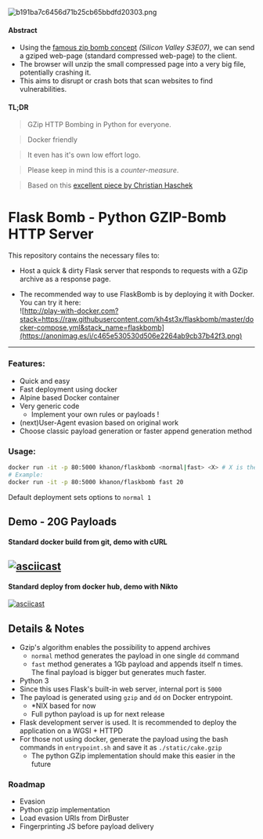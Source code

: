![b191ba7c6456d71b25cb65bbdfd20303.png](https://anonimag.es/i/b191ba7c6456d71b25cb65bbdfd20303.png)

#### Abstract 
* Using the [famous zip bomb concept](https://www.youtube.com/watch?v=jnDk8BcqoR0) *(Silicon Valley S3E07)*, we can send a gziped web-page (standard compressed web-page) to the client.  
* The browser will unzip the small compressed page into a very big file, potentially crashing it.  
* This aims to disrupt or crash bots that scan websites to find vulnerabilities. 

#### TL;DR 

>GZip HTTP Bombing in Python for everyone.  

>Docker friendly
  
>It even has it's own low effort logo.  

>Please keep in mind this is a *counter-measure*.  

>Based on this [excellent piece by Christian Haschek](https://blog.haschek.at/2017/how-to-defend-your-website-with-zip-bombs.html)   

# Flask Bomb - Python GZIP-Bomb HTTP Server 

This repository contains the necessary files to:  
* Host a quick & dirty Flask server that responds to requests with a GZip archive as a response page.  

* The recommended way to use FlaskBomb is by deploying it with Docker. You can try it here:  
![http://play-with-docker.com?stack=https://raw.githubusercontent.com/kh4st3x/flaskbomb/master/docker-compose.yml&stack_name=flaskbomb](https://anonimag.es/i/c465e530530d506e2264ab9cb37b42f3.png)
-------
### Features:
* Quick and easy
* Fast deployment using docker
* Alpine based Docker container
* Very generic code
  * Implement your own rules or payloads !
* (next)User-Agent evasion based on original work
* Choose classic payload generation or faster append generation method    

### Usage:
````bash
docker run -it -p 80:5000 khanon/flaskbomb <normal|fast> <X> # X is the final payload's size in GB  
# Example:  
docker run -it -p 80:5000 khanon/flaskbomb fast 20
````
Default deployment sets options to ```normal 1```  

## Demo - 20G Payloads
#### Standard docker build from git, demo with cURL
[![asciicast](https://asciinema.org/a/141464.png)](https://asciinema.org/a/141464)
------
#### Standard deploy from docker hub, demo with Nikto
[![asciicast](https://asciinema.org/a/141465.png)](https://asciinema.org/a/141465)

## Details & Notes
* Gzip's algorithm enables the possibility to append archives
  * ```normal``` method generates the payload in one single ```dd``` command
  * ```fast``` method generates a 1Gb payload and appends itself n times. The final payload is bigger but generates much faster.
* Python 3
* Since this uses Flask's built-in web server, internal port is ```5000```
* The payload is generated using ```gzip``` and ```dd``` on Docker entrypoint.
  * *NIX based for now
  * Full python payload is up for next release
* Flask development server is used. It is recommended to deploy the application on a WGSI + HTTPD
* For those not using docker, generate the payload using the bash commands in ```entrypoint.sh``` and save it as ```./static/cake.gzip``` 
  * The python GZip implementation should make this easier in the future


### Roadmap  
* Evasion  
* Python gzip implementation  
* Load evasion URIs from DirBuster  
* Fingerprinting JS before payload delivery  
